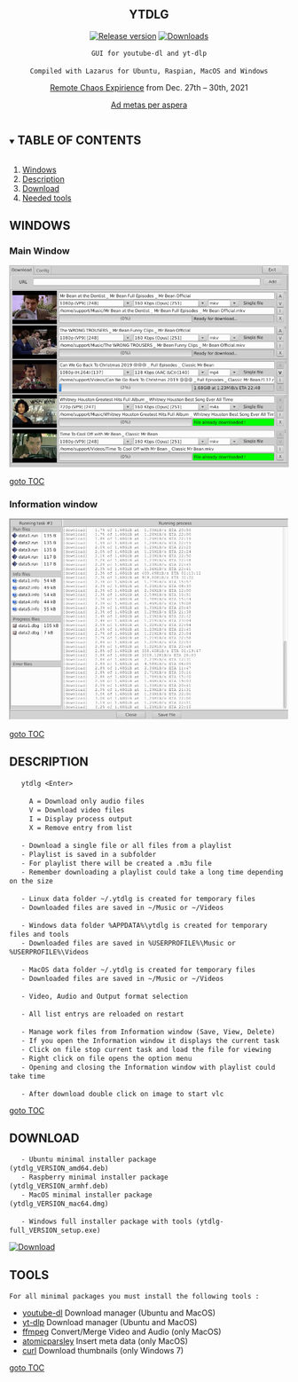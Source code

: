 <div align="center">

## YTDLG

[![Release version](https://img.shields.io/github/v/release/unattended-ch/ytdlg?label=&style=for-the-badge)](https://github.com/unattended-ch/ytdlg/releases/latest)
[![Downloads](https://img.shields.io/github/downloads/unattended-ch/ytdlg/total?style=for-the-badge&color=blue)](https://github.com/unattended-ch/ytdlg/releases/latest)

    GUI for youtube-dl and yt-dlp

    Compiled with Lazarus for Ubuntu, Raspian, MacOS and Windows




   [Remote Chaos Expirience](https://tickets.events.ccc.de/RC3-21/) from Dec. 27th – 30th, 2021

   [Ad metas per aspera](https://www.google.ch/search?q="Ad+metas+per+aspera"+deutsch)

</div>

<a name="toc"></a>
<!-- TABLE OF CONTENTS -->
<details open="open">
  <summary><h2 style="display: inline-block">TABLE OF CONTENTS</h2></summary>
  <ol>
    <li><a href="#windows">Windows</a></li>
    <li><a href="#description">Description</a></li>
    <li><a href="#download">Download</a></li>
    <li><a href="#tools">Needed tools</a></li>
  </ol>
</details>

## WINDOWS
### Main Window
![Main Page](/main-window.png)

   [goto TOC](#toc)

### Information window
![Info Page](/info-window.png)

   [goto TOC](#toc)

## DESCRIPTION

       ytdlg <Enter>

         A = Download only audio files
         V = Download video files
         I = Display process output
         X = Remove entry from list

       - Download a single file or all files from a playlist
       - Playlist is saved in a subfolder
       - For playlist there will be created a .m3u file
       - Remember downloading a playlist could take a long time depending on the size

       - Linux data folder ~/.ytdlg is created for temporary files
       - Downloaded files are saved in ~/Music or ~/Videos

       - Windows data folder %APPDATA%\ytdlg is created for temporary files and tools
       - Downloaded files are saved in %USERPROFILE%\Music or %USERPROFILE%\Videos

       - MacOS data folder ~/.ytdlg is created for temporary files
       - Downloaded files are saved in ~/Music or ~/Videos

       - Video, Audio and Output format selection

       - All list entrys are reloaded on restart

       - Manage work files from Information window (Save, View, Delete)
       - If you open the Information window it displays the current task
       - Click on file stop current task and load the file for viewing
       - Right click on file opens the option menu
       - Opening and closing the Information window with playlist could take time

       - After download double click on image to start vlc


   [goto TOC](#toc)


## DOWNLOAD

       - Ubuntu minimal installer package          (ytdlg_VERSION_amd64.deb)
       - Raspberry minimal installer package       (ytdlg_VERSION_armhf.deb)
       - MacOS minimal installer package           (ytdlg_VERSION_mac64.dmg)

       - Windows full installer package with tools (ytdlg-full_VERSION_setup.exe)

[![Download ](https://img.shields.io/github/v/release/unattended-ch/ytdlg?label=&style=for-the-badge)](https://github.com/unattended-ch/ytdlg/releases/latest)

## TOOLS

    For all minimal packages you must install the following tools :
-   [  youtube-dl][youtube-dl] Download manager (Ubuntu and MacOS)
-   [  yt-dlp][yt-dlp] Download manager (Ubuntu and MacOS)
-   [  ffmpeg][ffmpeg] Convert/Merge Video and Audio (only MacOS)
-   [  atomicparsley][atomicparsley] Insert meta data (only MacOS)
-   [  curl][curl] Download thumbnails (only Windows 7)

   [goto TOC](#toc)

[releases]: https://github.com/unattended-ch/ytdlg/releases

[youtube-dl]: https://github.com/ytdl-org/youtube-dl#installation

[yt-dlp]: https://github.com/yt-dlp/yt-dlp#installation

[ffmpeg]: https://www.ffmpeg.org/download.html

[atomicparsley]: https://howtoinstall.co/en/atomicparsley

[curl]: https://curl.se/windows/

[lazarus]: https://www.lazarus-ide.org/
